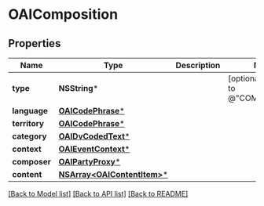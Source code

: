 # OAIComposition

## Properties
Name | Type | Description | Notes
------------ | ------------- | ------------- | -------------
**type** | **NSString*** |  | [optional] [default to @"COMPOSITION"]
**language** | [**OAICodePhrase***](OAICodePhrase.md) |  | 
**territory** | [**OAICodePhrase***](OAICodePhrase.md) |  | 
**category** | [**OAIDvCodedText***](OAIDvCodedText.md) |  | 
**context** | [**OAIEventContext***](OAIEventContext.md) |  | 
**composer** | [**OAIPartyProxy***](OAIPartyProxy.md) |  | 
**content** | [**NSArray&lt;OAIContentItem&gt;***](OAIContentItem.md) |  | 

[[Back to Model list]](../README.md#documentation-for-models) [[Back to API list]](../README.md#documentation-for-api-endpoints) [[Back to README]](../README.md)


